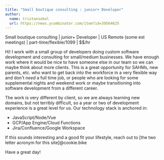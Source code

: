 ```yaml
---
title: "Small boutique consulting : junior+ Developer"
author:
  name: tristansokol
  url: https://news.ycombinator.com/item?id=39564625
---
```

Small boutique consulting | junior+ Developer | US Remote (some est meetings) | part-time&#x2F;flexible&#x2F;1099 | $$&#x2F;hr

Hi! I work with a small group of developers doing custom software development and  consulting for small&#x2F;medium businesses. We have enough work where it would be nice to have someone else in our team so we can maybe think about more clients. This is a great opportunity for SAHMs, new parents, etc. who want to get back into the workforce in a very flexible way and don&#x27;t _need_ a full time job, or people who are looking for some supplemental nights and weekend work or maybe transitioning into software development from a different career.

The work is very different by client, so we are always learning new domains, but not terribly difficult, so a year or two of development experience is a great level for us. Our technology stack is anchored in: 
 - JavaScript&#x2F;Node&#x2F;Vue
 - GCP&#x2F;App Engine&#x2F;Cloud Functions
 - Jira&#x2F;Confluence&#x2F;Google Workspace

If this sounds interesting and a good fit your lifestyle, reach out to [the two letter acronym for this site]@cookie.bike

Have a great day!
